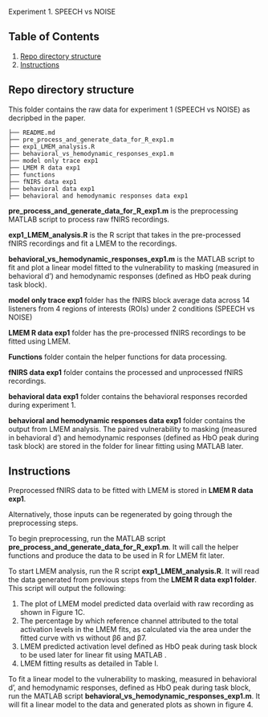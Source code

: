 Experiment 1. SPEECH vs NOISE

## Table of Contents
1. [Repo directory structure](README.md#repo-directory-structure)
1. [Instructions](README.md#Instructions)

## Repo directory structure

This folder contains the raw data for experiment 1 (SPEECH vs NOISE) as decripbed in the paper. 

    ├── README.md
    ├── pre_process_and_generate_data_for_R_exp1.m
    ├── exp1_LMEM_analysis.R
    ├── behavioral_vs_hemodynamic_responses_exp1.m
    ├── model only trace exp1
    ├── LMEM R data exp1
    ├── functions
    ├── fNIRS data exp1
    ├── behavioral data exp1
    ├── behavioral and hemodynamic responses data exp1

**pre_process_and_generate_data_for_R_exp1.m** is the preprocessing MATLAB script to process raw fNIRS recordings.

**exp1_LMEM_analysis.R** is the R script that takes in the pre-processed fNIRS recordings and fit a  LMEM to the recordings. 

**behavioral_vs_hemodynamic_responses_exp1.m** is the MATLAB script to fit and plot a linear model fitted to the vulnerability to masking (measured in behavioral d’) and hemodynamic responses (defined as HbO peak during task block). 

**model only trace exp1** folder has the fNIRS block average data across 14 listeners from 4 regions of interests (ROIs) under 2 conditions (SPEECH vs NOISE)

**LMEM R data exp1** folder has the pre-processed fNIRS recordings to be fitted using LMEM. 

**Functions** folder contain the helper functions for data processing.

**fNIRS data exp1** folder contains the processed and unprocessed fNIRS recordings.

**behavioral data exp1** folder contains the behavioral responses recorded during experiment 1.

**behavioral and hemodynamic responses data exp1** folder contains the output from LMEM analysis. The paired vulnerability to masking (measured in behavioral d’) and hemodynamic responses (defined as HbO peak during task block) are stored in the folder for linear fitting using MATLAB later.

## Instructions

Preprocessed fNIRS data to be fitted with LMEM is stored in **LMEM R data exp1**.

Alternatively, those inputs can be regenerated by going through the preprocessing steps.

To begin preprocessing, run the MATLAB script **pre_process_and_generate_data_for_R_exp1.m**. It will call the helper functions and produce the data to be used in R for LMEM fit later.

To start LMEM analysis, run the R script **exp1_LMEM_analysis.R**. It will read the data generated from previous steps from the **LMEM R data exp1 folder**. This script will output the following:
1. The plot of LMEM model predicted data overlaid with raw recording as shown in Figure 1C.
2. The percentage by which reference channel attributed to the total activation levels in the LMEM fits, as calculated via the area under the fitted curve with vs without β6 and β7.
3. LMEM predicted activation level defined as HbO peak during task block to be used later for linear fit using MATLAB .
4. LMEM fitting results as detailed in Table I.

To fit  a linear model to the vulnerability to masking, measured in behavioral d’, and hemodynamic responses, defined as HbO peak during task block, run the MATLAB script **behavioral_vs_hemodynamic_responses_exp1.m**. It will fit a linear model to the data and generated plots as shown in figure 4.
